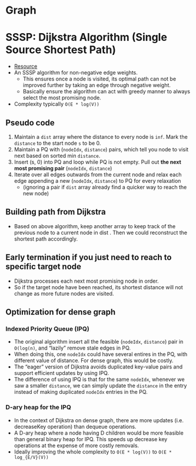 # Graph

# SSSP: Dijkstra Algorithm (Single Source Shortest Path)
- [Resource](https://youtu.be/pSqmAO-m7Lk)
- An SSSP algorithm for  non-negative edge weights.
  - This ensures once a node is visited, its optimal path can not be improved further by taking an edge through negative weight.
  - Basically ensure the algorithm can act with greedy manner to always select the most promising node.
- Complexity typically `O(E * log(V))`

## Pseudo code
1. Maintain a `dist` array where the distance to every node is `inf`. Mark the `distance` to the start node `s` to be 0.
2. Maintain a PQ with (`nodeIdx`, `distance`) pairs, which tell you node to visit next based on sorted min `distance`.
3. Insert (s, 0) into PQ and loop while PQ is not empty. Pull out **the next most promising pair** (`nodeIdx`, `distance`)
4. Iterate over all edges outwards from the current node and relax each edge appending a new (`nodeIdx`, `distance`) to PQ for every relaxation
   - (ignoring a pair if `dist` array already find a quicker way to reach the new node)

## Building path from Dijkstra
- Based on above algorithm, keep another array to keep track of the previous node to a current node in dist . Then we could reconstruct the shortest path accordingly.

## Early termination if you just need to reach to specific target node
- Dijkstra processes each next most promising node in order.
- So if the target node have been reached, its shortest distance will not change as more future nodes are visited.

## Optimization for dense graph
### Indexed Priority Queue (IPQ)
- The original algorithm insert all the feasible (`nodeIdx`, `distance`) pair in `O(log(n)`, and “lazily” remove stale edges in PQ.
- When doing this, one `nodeIdx` could have several entires in the PQ, with different value of distance. For dense graph, this would be costly.
- The “eager” version of Dijkstra avoids duplicated key-value pairs and support efficient updates by using IPQ.
- The difference of using IPQ is that for the same `nodeIdx`, whenever we saw a smaller `distance`, we can simply update the `distance` in the entry instead of making duplicated `nodeIdx` entries in the PQ.

### D-ary heap for the IPQ
- In the context of Dijkstra on dense graph, there are more updates (i.e. decreaseKey operation) than dequeue operations.
- A D-ary heap where a node having D children would be more feasible than general binary heap for IPQ. This speeds up decrease key operations at the expense of more costly removals.
- Ideally improving the whole complexity to `O(E * log(V))` to `O(E * log_{E/V}(V))`
